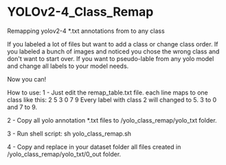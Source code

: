 # YOLOv2-4_Class_Remap
Remapping yolov2-4 *.txt annotations from to any class

If you labeled a lot of files but want to add a class or change class order.
If you labeled a bunch of images and noticed you chose the wrong class and don't want to start over.
If you want to pseudo-lable from any yolo model and change all labels to your model needs.

Now you can!

How to use:
1 - Just edit the remap_table.txt file. each line maps to one class like this:
2 5
3 0
7 9
Every label with class 2 will changed to 5. 3 to 0 and 7 to 9.

2 - Copy all yolo annotation *.txt files to /yolo_class_remap/yolo_txt folder.

3 - Run shell script: sh yolo_class_remap.sh

4 - Copy and replace in your dataset folder all files created in /yolo_class_remap/yolo_txt/0_out folder.
